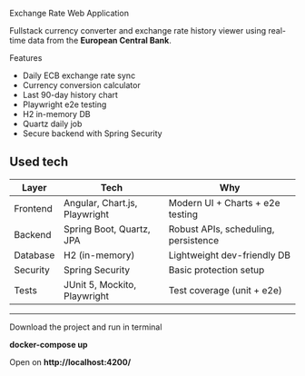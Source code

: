 Exchange Rate Web Application

Fullstack currency converter and exchange rate history viewer using real-time data from the **European Central Bank**.

Features

- Daily ECB exchange rate sync
- Currency conversion calculator
- Last 90-day history chart
- Playwright e2e testing
- H2 in-memory DB
- Quartz daily job
- Secure backend with Spring Security

Used tech 
---
| Layer       | Tech                             | Why                                |
|-------------|----------------------------------|-------------------------------------|
| Frontend    | Angular, Chart.js, Playwright    | Modern UI + Charts + e2e testing    |
| Backend     | Spring Boot, Quartz, JPA         | Robust APIs, scheduling, persistence |
| Database    | H2 (in-memory)                   | Lightweight dev-friendly DB         |
| Security    | Spring Security                  | Basic protection setup              |
| Tests       | JUnit 5, Mockito, Playwright     | Test coverage (unit + e2e)     |
---

Download the project and run in terminal 

**docker-compose up**

Open on **http://localhost:4200/**
